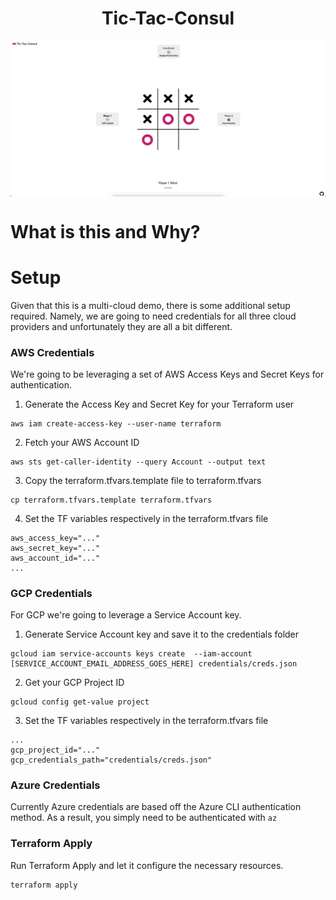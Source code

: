 <h1 align="center">Tic-Tac-Consul</h1>

<p align="center">
    <img align="center" src="docs/tic-tac-consul.png" alt="Screenshot of the Tic Tac Consul Web UI"/>
</p>

# What is this and Why?


# Setup

Given that this is a multi-cloud demo, there is some additional setup required. Namely, we are going to need credentials for all three cloud providers and unfortunately they are all a bit different.

### AWS Credentials

We're going to be leveraging a set of AWS Access Keys and Secret Keys for authentication.

1. Generate the Access Key and Secret Key for your Terraform user

```
aws iam create-access-key --user-name terraform
```

2. Fetch your AWS Account ID

```
aws sts get-caller-identity --query Account --output text
```

3. Copy the terraform.tfvars.template file to terraform.tfvars

```
cp terraform.tfvars.template terraform.tfvars
```

4. Set the TF variables respectively in the terraform.tfvars file

```
aws_access_key="..."
aws_secret_key="..."
aws_account_id="..."
...
```

### GCP Credentials

For GCP we're going to leverage a Service Account key.

1. Generate Service Account key and save it to the credentials folder 

```
gcloud iam service-accounts keys create  --iam-account [SERVICE_ACCOUNT_EMAIL_ADDRESS_GOES_HERE] credentials/creds.json
```

2. Get your GCP Project ID

```
gcloud config get-value project
```

3. Set the TF variables respectively in the terraform.tfvars file

```
...
gcp_project_id="..."
gcp_credentials_path="credentials/creds.json"
```

### Azure Credentials

Currently Azure credentials are based off the Azure CLI authentication method. As a result, you simply need to be authenticated with `az`

### Terraform Apply

Run Terraform Apply and let it configure the necessary resources.

```
terraform apply
```